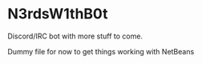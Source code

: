 # N3rdsW1thB0t
Discord/IRC bot with more stuff to come.


Dummy file for now to get things working with NetBeans
